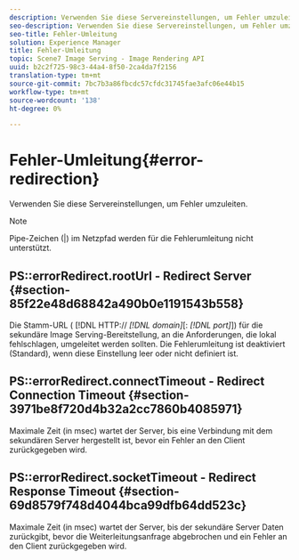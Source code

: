 ```yaml
---
description: Verwenden Sie diese Servereinstellungen, um Fehler umzuleiten.
seo-description: Verwenden Sie diese Servereinstellungen, um Fehler umzuleiten.
seo-title: Fehler-Umleitung
solution: Experience Manager
title: Fehler-Umleitung
topic: Scene7 Image Serving - Image Rendering API
uuid: b2c2f725-98c3-44a4-8f50-2ca4da7f2156
translation-type: tm+mt
source-git-commit: 7bc7b3a86fbcdc57cfdc31745fae3afc06e44b15
workflow-type: tm+mt
source-wordcount: '138'
ht-degree: 0%

---
```



# Fehler-Umleitung{#error-redirection}

Verwenden Sie diese Servereinstellungen, um Fehler umzuleiten.

>[!NOTE]
>
>Pipe-Zeichen (|) im Netzpfad werden für die Fehlerumleitung nicht unterstützt.

## PS::errorRedirect.rootUrl - Redirect Server {#section-85f22e48d68842a490b0e1191543b558}

Die Stamm-URL ( [!DNL HTTP:// *[!DNL domain]*[: *[!DNL port]*]) für die sekundäre Image Serving-Bereitstellung, an die Anforderungen, die lokal fehlschlagen, umgeleitet werden sollten. Die Fehlerumleitung ist deaktiviert (Standard), wenn diese Einstellung leer oder nicht definiert ist.

## PS::errorRedirect.connectTimeout - Redirect Connection Timeout {#section-3971be8f720d4b32a2cc7860b4085971}

Maximale Zeit (in msec) wartet der Server, bis eine Verbindung mit dem sekundären Server hergestellt ist, bevor ein Fehler an den Client zurückgegeben wird.

## PS::errorRedirect.socketTimeout - Redirect Response Timeout {#section-69d8579f748d4044bca99dfb64dd523c}

Maximale Zeit (in msec) wartet der Server, bis der sekundäre Server Daten zurückgibt, bevor die Weiterleitungsanfrage abgebrochen und ein Fehler an den Client zurückgegeben wird.
